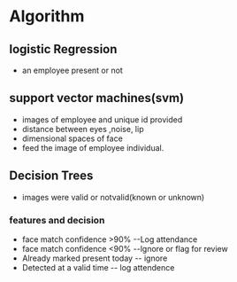 # Algorithm
## logistic Regression          
- an employee present or not
## support vector machines(svm)  
- images of employee and unique id provided
- distance between eyes ,noise, lip 
- dimensional spaces of face
- feed the image of employee individual.
## Decision Trees 
- images were valid or notvalid(known or unknown)
### features and decision
- face match confidence >90% --Log attendance
- face match confidence <90% --lgnore or flag for review
- Already marked present today -- ignore
- Detected at a valid time -- log attendence

